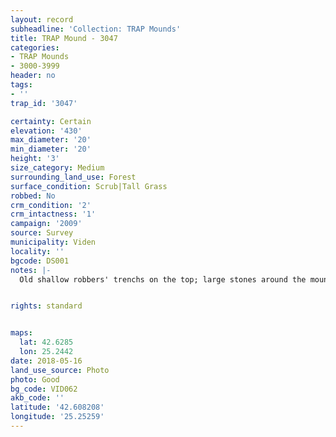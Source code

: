 ```yaml
---
layout: record
subheadline: 'Collection: TRAP Mounds'
title: TRAP Mound - 3047
categories:
- TRAP Mounds
- 3000-3999
header: no
tags:
- ''
trap_id: '3047'

certainty: Certain
elevation: '430'
max_diameter: '20'
min_diameter: '20'
height: '3'
size_category: Medium
surrounding_land_use: Forest
surface_condition: Scrub|Tall Grass
robbed: No
crm_condition: '2'
crm_intactness: '1'
campaign: '2009'
source: Survey
municipality: Viden
locality: ''
bgcode: DS001
notes: |-
  Old shallow robbers' trenchs on the top; large stones around the mound.


rights: standard


maps:
  lat: 42.6285
  lon: 25.2442
date: 2018-05-16
land_use_source: Photo
photo: Good
bg_code: VID062
akb_code: ''
latitude: '42.608208'
longitude: '25.25259'
---
```

